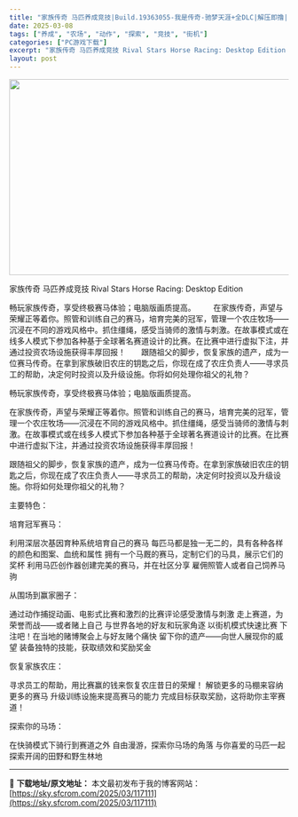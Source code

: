 ```yaml
---
title: "家族传奇 马匹养成竞技|Build.19363055-我是传奇-驰梦天涯+全DLC|解压即撸|"
date: 2025-03-08
tags: ["养成", "农场", "动作", "探索", "竞技", "街机"]
categories: ["PC游戏下载"]
excerpt: "家族传奇 马匹养成竞技 Rival Stars Horse Racing: Desktop Edition 畅玩家族传奇，享受终极赛马体验；电脑版画质提高。   在家族传奇，声望与荣耀正等着你。照管和训练自己的赛马，培育完美的冠军，管理一个农庄牧场——沉浸在不同的游戏风格中。抓住缰绳，感受当骑师的激&hellip;"
layout: post
---
```


<img class="aligncenter size-full wp-image-117091" src="https://sky.sfcrom.com/wp-content/uploads/2025/03/2025030808433045.webp" alt="" width="616" height="353" />

家族传奇 马匹养成竞技 Rival Stars Horse Racing: Desktop Edition

畅玩家族传奇，享受终极赛马体验；电脑版画质提高。   在家族传奇，声望与荣耀正等着你。照管和训练自己的赛马，培育完美的冠军，管理一个农庄牧场——沉浸在不同的游戏风格中。抓住缰绳，感受当骑师的激情与刺激。在故事模式或在线多人模式下参加各种基于全球著名赛道设计的比赛。在比赛中进行虚拟下注，并通过投资农场设施获得丰厚回报！  跟随祖父的脚步，恢复家族的遗产，成为一位赛马传奇。在拿到家族破旧农庄的钥匙之后，你现在成了农庄负责人——寻求员工的帮助，决定何时投资以及升级设施。你将如何处理你祖父的礼物？

畅玩家族传奇，享受终极赛马体验；电脑版画质提高。

在家族传奇，声望与荣耀正等着你。照管和训练自己的赛马，培育完美的冠军，管理一个农庄牧场——沉浸在不同的游戏风格中。抓住缰绳，感受当骑师的激情与刺激。在故事模式或在线多人模式下参加各种基于全球著名赛道设计的比赛。在比赛中进行虚拟下注，并通过投资农场设施获得丰厚回报！

跟随祖父的脚步，恢复家族的遗产，成为一位赛马传奇。在拿到家族破旧农庄的钥匙之后，你现在成了农庄负责人——寻求员工的帮助，决定何时投资以及升级设施。你将如何处理你祖父的礼物？

主要特色：

培育冠军赛马：

利用深层次基因育种系统培育自己的赛马
每匹马都是独一无二的，具有各种各样的颜色和图案、血统和属性
拥有一个马厩的赛马，定制它们的马具，展示它们的奖杯
利用马匹创作器创建完美的赛马，并在社区分享
雇佣照管人或者自己饲养马驹

从围场到赢家圈子：

通过动作捕捉动画、电影式比赛和激烈的比赛评论感受激情与刺激
走上赛道，为荣誉而战——或者赌上自己
与世界各地的好友和玩家角逐
以街机模式快速比赛
下注吧！在当地的赌博聚会上与好友赌个痛快
留下你的遗产——向世人展现你的威望
装备独特的技能，获取绩效和奖励奖金

恢复家族农庄：

寻求员工的帮助，用比赛赢的钱来恢复农庄昔日的荣耀！
解锁更多的马棚来容纳更多的赛马
升级训练设施来提高赛马的能力
完成目标获取奖励，这将助你主宰赛道！

探索你的马场：

在快骑模式下骑行到赛道之外
自由漫游，探索你马场的角落
与你喜爱的马匹一起探索开阔的田野和野生林地

---
📖 **下载地址/原文地址：** 本文最初发布于我的博客网站：[https://sky.sfcrom.com/2025/03/117111](https://sky.sfcrom.com/2025/03/117111)

